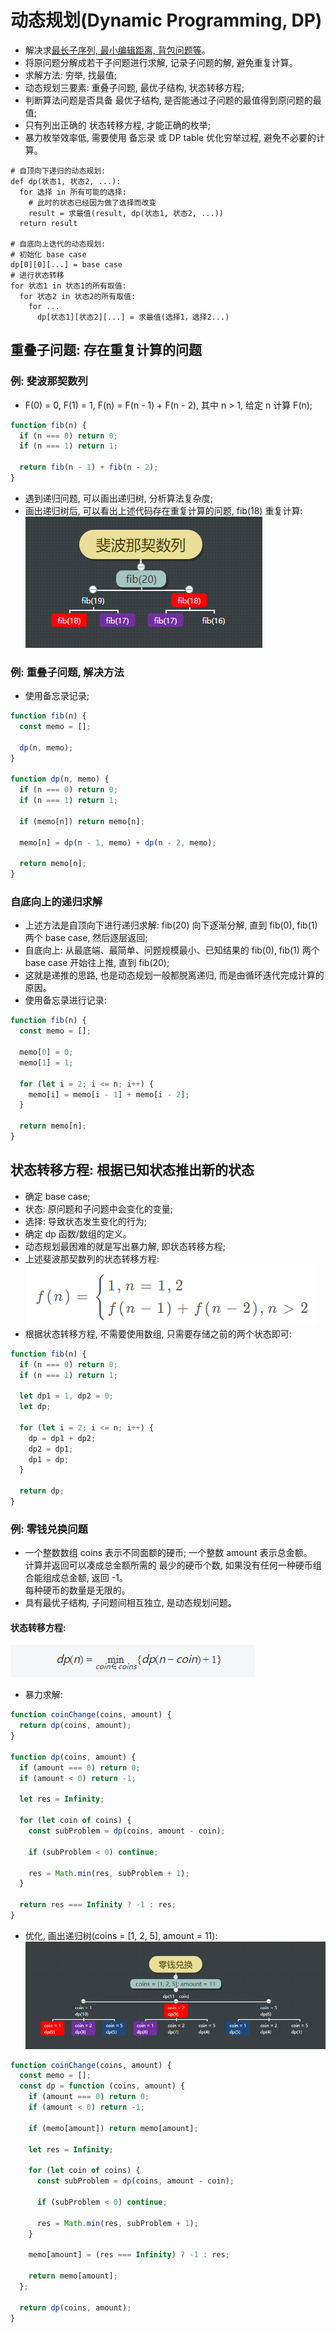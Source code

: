 # 动态规划(Dynamic Programming, DP)
- 解决求[最长子序列, 最小编辑距离, 背包问题等](https://labuladong.github.io/algo/di-er-zhan-a01c6/dong-tai-g-a223e/dong-tai-g-1e688/)。
- 将原问题分解成若干子问题进行求解, 记录子问题的解, 避免重复计算。
- 求解方法: 穷举, 找最值;
- 动态规划三要素: 重叠子问题, 最优子结构, 状态转移方程;
- 判断算法问题是否具备 最优子结构, 是否能通过子问题的最值得到原问题的最值;
- 只有列出正确的 状态转移方程, 才能正确的枚举;
- 暴力枚举效率低, 需要使用 备忘录 或 DP table 优化穷举过程, 避免不必要的计算。
```
# 自顶向下递归的动态规划:
def dp(状态1, 状态2, ...):
  for 选择 in 所有可能的选择:
    # 此时的状态已经因为做了选择而改变
    result = 求最值(result, dp(状态1, 状态2, ...))
  return result

# 自底向上迭代的动态规划:
# 初始化 base case
dp[0][0][...] = base case
# 进行状态转移
for 状态1 in 状态1的所有取值:
  for 状态2 in 状态2的所有取值:
    for ...
      dp[状态1][状态2][...] = 求最值(选择1，选择2...)
```

## 重叠子问题: 存在重复计算的问题
### 例: 斐波那契数列
- F(0) = 0, F(1) = 1, F(n) = F(n - 1) + F(n - 2), 其中 n > 1, 给定 n 计算 F(n);
```javascript
function fib(n) {
  if (n === 0) return 0;
  if (n === 1) return 1;
  
  return fib(n - 1) + fib(n - 2);
}
```
- 遇到递归问题, 可以画出递归树, 分析算法复杂度;
- 画出递归树后, 可以看出上述代码存在重复计算的问题, fib(18) 重复计算:
![斐波那契数列](./img/斐波那契数列.png)

### 例: 重叠子问题, 解决方法
- 使用备忘录记录;
```javascript
function fib(n) {
  const memo = [];
  
  dp(n, memo);
}

function dp(n, memo) {
  if (n === 0) return 0;
  if (n === 1) return 1;

  if (memo[n]) return memo[n];

  memo[n] = dp(n - 1, memo) + dp(n - 2, memo);
  
  return memo[n];
}
```

### 自底向上的递归求解
- 上述方法是自顶向下进行递归求解: fib(20) 向下逐渐分解, 直到 fib(0), fib(1) 两个 base case, 然后逐层返回;
- 自底向上: 从最底端、最简单、问题规模最小、已知结果的 fib(0), fib(1) 两个 base case 开始往上推, 直到 fib(20);
- 这就是递推的思路, 也是动态规划一般都脱离递归, 而是由循环迭代完成计算的原因。
- 使用备忘录进行记录:
```javascript
function fib(n) {
  const memo = [];

  memo[0] = 0;
  memo[1] = 1;

  for (let i = 2; i <= n; i++) {
    memo[i] = memo[i - 1] + memo[i - 2];
  }

  return memo[n];
}
```

## 状态转移方程: 根据已知状态推出新的状态
- 确定 base case;
- 状态: 原问题和子问题中会变化的变量;
- 选择: 导致状态发生变化的行为;
- 确定 dp 函数/数组的定义。
- 动态规划最困难的就是写出暴力解, 即状态转移方程;
- 上述斐波那契数列的状态转移方程:  
![状态转移方程](./img/状态转移方程.png)
- 根据状态转移方程, 不需要使用数组, 只需要存储之前的两个状态即可:
```javascript
function fib(n) {
  if (n === 0) return 0;
  if (n === 1) return 1;

  let dp1 = 1, dp2 = 0;
  let dp;

  for (let i = 2; i <= n; i++) {
    dp = dp1 + dp2;
    dp2 = dp1;
    dp1 = dp;
  }
  
  return dp;
}
```

### 例: 零钱兑换问题
- 一个整数数组 coins 表示不同面额的硬币; 一个整数 amount 表示总金额。  
计算并返回可以凑成总金额所需的 最少的硬币个数, 如果没有任何一种硬币组合能组成总金额, 返回 -1。  
每种硬币的数量是无限的。
- 具有最优子结构, 子问题间相互独立, 是动态规划问题。

#### 状态转移方程:
![硬币状态转移方程](./img/硬币状态转移方程.png)

- 暴力求解:
```javascript
function coinChange(coins, amount) {
  return dp(coins, amount);
}

function dp(coins, amount) {
  if (amount === 0) return 0;
  if (amount < 0) return -1;
  
  let res = Infinity;
  
  for (let coin of coins) {
    const subProblem = dp(coins, amount - coin);

    if (subProblem < 0) continue;
  
    res = Math.min(res, subProblem + 1);
  }

  return res === Infinity ? -1 : res;
}
```

- 优化, 画出递归树(coins = [1, 2, 5], amount = 11):
![硬币-递归树](./img/硬币-递归树.png)
```javascript
function coinChange(coins, amount) {
  const memo = [];
  const dp = function (coins, amount) {
    if (amount === 0) return 0;
    if (amount < 0) return -1;
    
    if (memo[amount]) return memo[amount];
    
    let res = Infinity;
    
    for (let coin of coins) {
      const subProblem = dp(coins, amount - coin);
        
      if (subProblem < 0) continue;
        
      res = Math.min(res, subProblem + 1);
    }
    
    memo[amount] = (res === Infinity) ? -1 : res;
    
    return memo[amount];
  };

  return dp(coins, amount);
}
```
